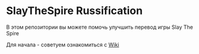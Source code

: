 # SlayTheSpire Russification

В этом репозитории вы можете помочь улучшить перевод игры Slay The Spire

Для начала - советуем ознакомиться с [Wiki](https://github.com/Vlad-00003/SlayTheSpire-Russification/wiki)
